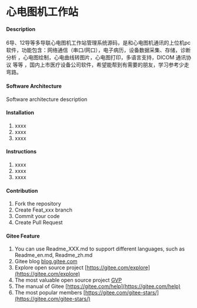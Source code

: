 # 心电图机工作站

#### Description
6导、12导等多导联心电图机工作站管理系统源码，是和心电图机通讯的上位机pc软件，功能包含：网络通信（串口/网口），电子病历，设备数据采集、存储，诊断分析 ，心电图绘制，心电曲线转图片，心电图打印，多语言支持，DICOM 通讯协议 等等 ，国内上市医疗设备公司软件，希望能帮到有需要的朋友，学习参考少走弯路。


#### Software Architecture
Software architecture description

#### Installation

1.  xxxx
2.  xxxx
3.  xxxx

#### Instructions

1.  xxxx
2.  xxxx
3.  xxxx

#### Contribution

1.  Fork the repository
2.  Create Feat_xxx branch
3.  Commit your code
4.  Create Pull Request


#### Gitee Feature

1.  You can use Readme\_XXX.md to support different languages, such as Readme\_en.md, Readme\_zh.md
2.  Gitee blog [blog.gitee.com](https://blog.gitee.com)
3.  Explore open source project [https://gitee.com/explore](https://gitee.com/explore)
4.  The most valuable open source project [GVP](https://gitee.com/gvp)
5.  The manual of Gitee [https://gitee.com/help](https://gitee.com/help)
6.  The most popular members  [https://gitee.com/gitee-stars/](https://gitee.com/gitee-stars/)
